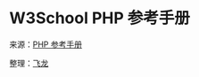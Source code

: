 # W3School PHP 参考手册

来源：[PHP 参考手册](http://www.w3cschool.cc/php/php-ref.html)

整理：[飞龙](http://www.flygon.net)